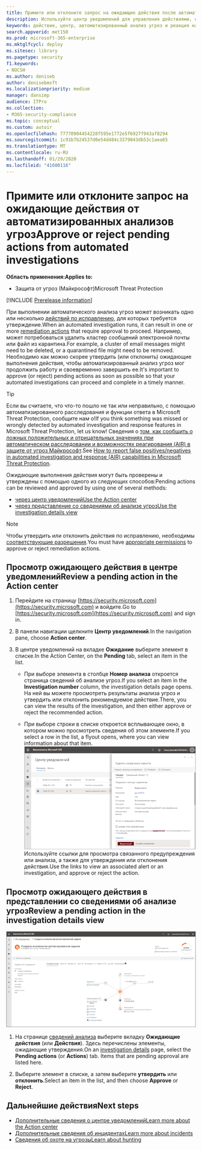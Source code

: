 ```yaml
---
title: Примите или отклоните запрос на ожидающие действия после автоматизированного анализа угроз
description: Используйте центр уведомлений для управления действиями, связанными с автоматизированным анализом угроз и реакцией на угрозы
keywords: действие, центр, автоматизированный анализ угроз и реакция на угрозы, автоматизированный, анализ угроз, реакция на угрозы, исправление
search.appverid: met150
ms.prod: microsoft-365-enterprise
ms.mktglfcycl: deploy
ms.sitesec: library
ms.pagetype: security
f1.keywords:
- NOCSH
ms.author: deniseb
author: denisebmsft
ms.localizationpriority: medium
manager: dansimp
audience: ITPro
ms.collection:
- M365-security-compliance
ms.topic: conceptual
ms.custom: autoir
ms.openlocfilehash: 77770904454228f595e1772e5f6927f943af8294
ms.sourcegitcommit: 1c91b7b24537d0e54d484c3379043db53c1aea65
ms.translationtype: MT
ms.contentlocale: ru-RU
ms.lasthandoff: 01/29/2020
ms.locfileid: "41600116"
---
```

# <a name="approve-or-reject-pending-actions-from-automated-investigations"></a><span data-ttu-id="8c4ae-104">Примите или отклоните запрос на ожидающие действия от автоматизированных анализов угроз</span><span class="sxs-lookup"><span data-stu-id="8c4ae-104">Approve or reject pending actions from automated investigations</span></span>

<span data-ttu-id="8c4ae-105">**Область применения:**</span><span class="sxs-lookup"><span data-stu-id="8c4ae-105">**Applies to:**</span></span>
- <span data-ttu-id="8c4ae-106">Защита от угроз (Майкрософт)</span><span class="sxs-lookup"><span data-stu-id="8c4ae-106">Microsoft Threat Protection</span></span>

[!INCLUDE [Prerelease information](../includes/prerelease.md)]

<span data-ttu-id="8c4ae-107">При выполнении автоматического анализа угроз может возникать одно или несколько [действий по исправлению](mtp-action-center.md#remediation-actions), для которых требуется утверждение.</span><span class="sxs-lookup"><span data-stu-id="8c4ae-107">When an automated investigation runs, it can result in one or more [remediation actions](mtp-action-center.md#remediation-actions) that require approval to proceed.</span></span> <span data-ttu-id="8c4ae-108">Например, может потребоваться удалить кластер сообщений электронной почты или файл из карантина.</span><span class="sxs-lookup"><span data-stu-id="8c4ae-108">For example, a cluster of email messages might need to be deleted, or a quarantined file might need to be removed.</span></span> <span data-ttu-id="8c4ae-109">Необходимо как можно скорее утвердить (или отклонить) ожидающие выполнения действия, чтобы автоматизированный анализ угроз мог продолжить работу и своевременно завершить ее.</span><span class="sxs-lookup"><span data-stu-id="8c4ae-109">It's important to approve (or reject) pending actions as soon as possible so that your automated investigations can proceed and complete in a timely manner.</span></span> 

> [!TIP]
> <span data-ttu-id="8c4ae-110">Если вы считаете, что что-то пошло не так или неправильно, с помощью автоматизированного расследования и функции ответа в Microsoft Threat Protection, сообщите нам о!</span><span class="sxs-lookup"><span data-stu-id="8c4ae-110">If you think something was missed or wrongly detected by automated investigation and response features in Microsoft Threat Protection, let us know!</span></span> <span data-ttu-id="8c4ae-111">Сведения о [том, как сообщить о ложных положительных и отрицательных значениях при автоматическом расследовании и возможностях реагирования (AIR) в защите от угроз Майкрософт](mtp-autoir-report-false-positives-negatives.md).</span><span class="sxs-lookup"><span data-stu-id="8c4ae-111">See [How to report false positives/negatives in automated investigation and response (AIR) capabilities in Microsoft Threat Protection](mtp-autoir-report-false-positives-negatives.md).</span></span>

<span data-ttu-id="8c4ae-112">Ожидающие выполнения действия могут быть проверены и утверждены с помощью одного из следующих способов:</span><span class="sxs-lookup"><span data-stu-id="8c4ae-112">Pending actions can be reviewed and approved by using one of several methods:</span></span>
- [<span data-ttu-id="8c4ae-113">через центр уведомлений</span><span class="sxs-lookup"><span data-stu-id="8c4ae-113">Use the Action center</span></span>](#review-a-pending-action-in-the-action-center)
- [<span data-ttu-id="8c4ae-114">через представление со сведениями об анализе угроз</span><span class="sxs-lookup"><span data-stu-id="8c4ae-114">Use the investigation details view</span></span>](#review-a-pending-action-in-the-investigation-details-view)

> [!NOTE]
> <span data-ttu-id="8c4ae-115">Чтобы утвердить или отклонить действия по исправлению, необходимы [соответствующие разрешения](mtp-action-center.md#required-permissions-for-action-center-tasks).</span><span class="sxs-lookup"><span data-stu-id="8c4ae-115">You must have [appropriate permissions](mtp-action-center.md#required-permissions-for-action-center-tasks) to approve or reject remediation actions.</span></span>

## <a name="review-a-pending-action-in-the-action-center"></a><span data-ttu-id="8c4ae-116">Просмотр ожидающего действия в центре уведомлений</span><span class="sxs-lookup"><span data-stu-id="8c4ae-116">Review a pending action in the Action center</span></span>

1. <span data-ttu-id="8c4ae-117">Перейдите на страницу [https://security.microsoft.com](https://security.microsoft.com) и войдите.</span><span class="sxs-lookup"><span data-stu-id="8c4ae-117">Go to [https://security.microsoft.com](https://security.microsoft.com) and sign in.</span></span> 

2. <span data-ttu-id="8c4ae-118">В панели навигации щелкните **Центр уведомлений**.</span><span class="sxs-lookup"><span data-stu-id="8c4ae-118">In the navigation pane, choose **Action center**.</span></span> 

3. <span data-ttu-id="8c4ae-119">В центре уведомлений на вкладке **Ожидание** выберите элемент в списке.</span><span class="sxs-lookup"><span data-stu-id="8c4ae-119">In the Action Center, on the **Pending** tab, select an item in the list.</span></span> 

    - <span data-ttu-id="8c4ae-120">При выборе элемента в столбце **Номер анализа** откроется страница сведений об анализе угроз.</span><span class="sxs-lookup"><span data-stu-id="8c4ae-120">If you select an item in the **Investigation number** column, the investigation details page opens.</span></span> <span data-ttu-id="8c4ae-121">На ней вы можете просмотреть результаты анализа угроз и утвердить или отклонить рекомендуемое действие.</span><span class="sxs-lookup"><span data-stu-id="8c4ae-121">There, you can view the results of the investigation, and then either approve or reject the recommended action.</span></span>
 
    - <span data-ttu-id="8c4ae-122">При выборе строки в списке откроется всплывающее окно, в котором можно просмотреть сведения об этом элементе.</span><span class="sxs-lookup"><span data-stu-id="8c4ae-122">If you select a row in the list, a flyout opens, where you can view information about that item.</span></span> <br/>![Утверждение или отклонение действия](../images/air-actioncenter-itemselected.png)<br/><span data-ttu-id="8c4ae-124">Используйте ссылки для просмотра связанного предупреждения или анализа, а также для утверждения или отклонения действия.</span><span class="sxs-lookup"><span data-stu-id="8c4ae-124">Use the links to view an associated alert or an investigation, and approve or reject the action.</span></span>

## <a name="review-a-pending-action-in-the-investigation-details-view"></a><span data-ttu-id="8c4ae-125">Просмотр ожидающего действия в представлении со сведениями об анализе угроз</span><span class="sxs-lookup"><span data-stu-id="8c4ae-125">Review a pending action in the investigation details view</span></span>

![Сведения об анализе](../images/mtp-air-investdetails.png)

1. <span data-ttu-id="8c4ae-127">На странице [сведений анализа](mtp-autoir-results.md) выберите вкладку **Ожидающие действия** (или **Действия**). Здесь перечислены элементы, ожидающие утверждения.</span><span class="sxs-lookup"><span data-stu-id="8c4ae-127">On an [investigation details](mtp-autoir-results.md) page, select the **Pending actions** (or **Actions**) tab. Items that are pending approval are listed here.</span></span>

2. <span data-ttu-id="8c4ae-128">Выберите элемент в списке, а затем выберите **утвердить** или **отклонить**.</span><span class="sxs-lookup"><span data-stu-id="8c4ae-128">Select an item in the list, and then choose **Approve** or **Reject**.</span></span>

## <a name="next-steps"></a><span data-ttu-id="8c4ae-129">Дальнейшие действия</span><span class="sxs-lookup"><span data-stu-id="8c4ae-129">Next steps</span></span>

- [<span data-ttu-id="8c4ae-130">Дополнительные сведения о центре уведомлений</span><span class="sxs-lookup"><span data-stu-id="8c4ae-130">Learn more about the Action center</span></span>](mtp-action-center.md)
- [<span data-ttu-id="8c4ae-131">Дополнительные сведения об инцидентах</span><span class="sxs-lookup"><span data-stu-id="8c4ae-131">Learn more about incidents</span></span>](incidents-overview.md)
- [<span data-ttu-id="8c4ae-132">Сведения об охоте на угрозы</span><span class="sxs-lookup"><span data-stu-id="8c4ae-132">Learn about hunting</span></span>](advanced-hunting-overview.md)
